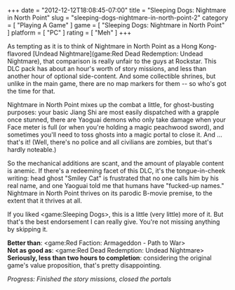 +++
date = "2012-12-12T18:08:45-07:00"
title = "Sleeping Dogs: Nightmare in North Point"
slug = "sleeping-dogs-nightmare-in-north-point-2"
category = [ "Playing A Game" ]
game = [ "Sleeping Dogs: Nightmare in North Point" ]
platform = [ "PC" ]
rating = [ "Meh" ]
+++

As tempting as it is to think of Nightmare in North Point as a Hong Kong-flavored [Undead Nightmare](game:Red Dead Redemption: Undead Nightmare), that comparison is really unfair to the guys at Rockstar.  This DLC pack has about an hour's worth of story missions, and less than another hour of optional side-content.  And some collectible shrines, but unlike in the main game, there are no map markers for them -- so who's got the time for that.

Nightmare in North Point mixes up the combat a little, for ghost-busting purposes: your basic Jiang Shi are most easily dispatched with a grapple once stunned, there are Yaoguai demons who only take damage when your Face meter is full (or when you're holding a magic peachwood sword), and sometimes you'll need to toss ghosts into a magic portal to close it.  And ... that's it!  (Well, there's no police and all civilians are zombies, but that's hardly noteable.)

So the mechanical additions are scant, and the amount of playable content is anemic.  If there's a redeeming facet of this DLC, it's the tongue-in-cheek writing: head ghost "Smiley Cat" is frustrated that no one calls him by his real name, and one Yaoguai told me that humans have "fucked-up names."  Nightmare in North Point thrives on its parodic B-movie premise, to the extent that it thrives at all.

If you liked <game:Sleeping Dogs>, this is a little (very little) more of it.  But that's the best endorsement I can really give.  You're not missing anything by skipping it.

<b>Better than</b>: <game:Red Faction: Armageddon - Path to War>  
<b>Not as good as</b>: <game:Red Dead Redemption: Undead Nightmare>  
<b>Seriously, less than two hours to completion</b>: considering the original game's value proposition, that's pretty disappointing.

<i>Progress: Finished the story missions, closed the portals</i>